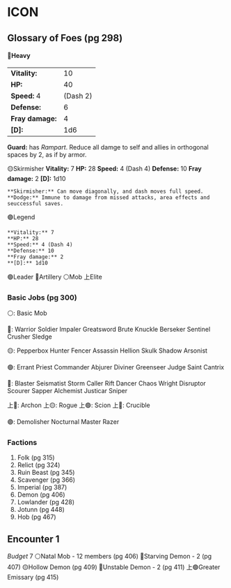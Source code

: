# ICON
## Glossary of Foes (pg 298)
#### 🔴Heavy
| | |
| --- | --- |
| **Vitality:** | 10 |
| **HP:** | 40 |
| **Speed:** 4 | (Dash 2) |
| **Defense:** | 6 |
| **Fray damage:** | 4 |
| **[D]:** | 1d6 |

**Guard:** has *Rampart*. Reduce all damge to self and allies in orthogonal spaces by 2, as if by armor. 

🟡Skirmisher
    **Vitality:** 7
    **HP:** 28
    **Speed:** 4 (Dash 4)
    **Defense:** 10
    **Fray damage:** 2
    **[D]:** 1d10

    **Skirmisher:** Can move diagonally, and dash moves full speed.
    **Dodge:** Immune to damage from missed attacks, area effects and seuccessful saves.

🟣Legend

    **Vitality:** 7
    **HP:** 28
    **Speed:** 4 (Dash 4)
    **Defense:** 10
    **Fray damage:** 2
    **[D]:** 1d10

🟢Leader
🔵Artillery
⚪Mob
上Elite

### Basic Jobs (pg 300)
⚪:
    Basic Mob

🔴:
    Warrior
    Soldier
    Impaler
    Greatsword
    Brute
    Knuckle
    Berseker
    Sentinel
    Crusher
    Sledge

🟡:
    Pepperbox
    Hunter
    Fencer
    Assassin
    Hellion
    Skulk
    Shadow
    Arsonist
    
🟢:
    Errant
    Priest
    Commander
    Abjurer
    Diviner
    Greenseer
    Judge
    Saint
    Cantrix
    
🔵:
    Blaster
    Seismatist
    Storm Caller
    Rift Dancer
    Chaos Wright
    Disruptor
    Scourer
    Sapper
    Alchemist
    Justicar
    Sniper

上🔴:
    Archon
上🟡:
    Rogue
上🟢:
    Scion
上🔵:
    Crucible

🟣:
    Demolisher
    Nocturnal
    Master
    Razer

### Factions
1. Folk (pg 315)
2. Relict (pg 324)
3. Ruin Beast (pg 345)
4. Scavenger (pg 366)
5. Imperial (pg 387)
6. Demon (pg 406)
7. Lowlander (pg 428)
8. Jotunn (pg 448)
9. Hob (pg 467)

## Encounter 1
*Budget* 7
⚪Natal Mob - 12 members (pg 406)
🔴Starving Demon - 2 (pg 407)
🟡Hollow Demon (pg 409)
🔵Unstable Demon - 2 (pg 411)
上🟢Greater Emissary (pg 415)

